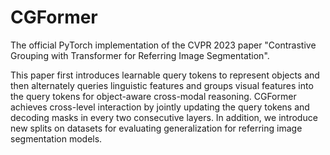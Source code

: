 # CGFormer
The official PyTorch implementation of the CVPR 2023 paper "Contrastive Grouping with Transformer for Referring Image Segmentation".

This paper first introduces learnable query tokens to represent objects and then alternately queries linguistic features and groups visual features into the query tokens for object-aware cross-modal reasoning. CGFormer achieves cross-level interaction by jointly updating the query tokens and decoding masks in every two consecutive layers. In addition, we introduce new splits on datasets for evaluating generalization for referring image segmentation models.

